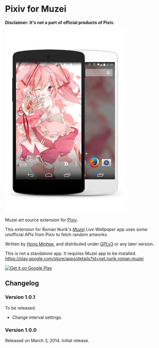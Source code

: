 Pixiv for Muzei
===============

**Disclaimer: It's not a part of official products of Pixiv.**

<img src="preview.png" width="400" height="600">

Muzei art source extension for [Pixiv][].

This extension for Roman Nurik's *[Muzei][] Live Wallpaper* app uses some
unofficial APIs from Pixiv to fetch random artworks.

Written by [Hong Minhee][], and distributed under [GPLv3][] or any later version.

This is not a standalone app.  It requires Muzei app to be installed.
https://play.google.com/store/apps/details?id=net.nurik.roman.muzei

[![Get it on Google Play][badge]][play]

[Pixiv]: http://www.pixiv.com/
[Muzei]: http://www.muzei.co/
[Hong Minhee]: http://dahlia.kr/
[GPLv3]: http://www.gnu.org/licenses/gpl-3.0.html
[play]: https://play.google.com/store/apps/details?id=com.pixiv.muzei.pixivsource
[badge]: https://developer.android.com/images/brand/en_generic_rgb_wo_45.png


Changelog
---------

### Version 1.0.1

To be released.

- Change interval settings.


### Version 1.0.0

Released on March 3, 2014.  Initial release.